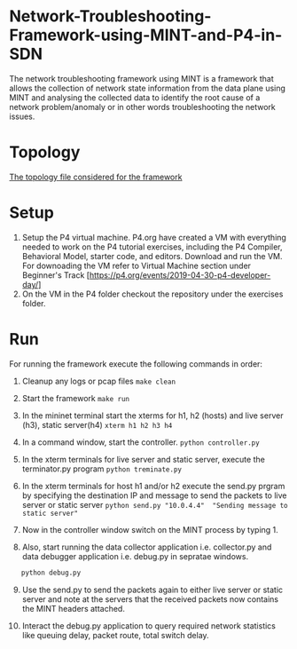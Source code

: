# Network-Troubleshooting-Framework-using-MINT-and-P4-in-SDN

The network troubleshooting framework using MINT is a framework that allows the collection of network state information from the data plane using MINT and analysing the collected data to identify the root cause of a network problem/anomaly or in other words troubleshooting the network issues.

# Topology
[The topology file considered for the framework](/topology.jpg?raw=true)

# Setup
1. Setup the P4 virtual machine. P4.org have created a VM with everything needed to work on the P4 tutorial exercises, including the P4 Compiler, Behavioral Model, starter code, and editors. Download and run the VM. For downoading the VM refer to Virtual Machine section under Beginner's Track [https://p4.org/events/2019-04-30-p4-developer-day/]
2. On the VM in the P4 folder checkout the repository under the exercises folder.

# Run
For running the framework execute the following commands in order:
1. Cleanup any logs or pcap files
```make clean```

2. Start the framework 
```make run```

3. In the mininet terminal start the xterms for h1, h2 (hosts) and live server (h3), static server(h4)
```xterm h1 h2 h3 h4```

4. In a command window, start the controller.
```python controller.py```

5. In the xterm terminals for live server and static server, execute the terminator.py program
```python treminate.py```

6. In the xterm terminals for host h1 and/or h2 execute the send.py prgram by specifying the destination IP and message to send the packets to live server or static server
```python send.py "10.0.4.4"  "Sending message to static server"```

7. Now in the controller window switch on the MINT process by typing 1.

8. Also, start running the data collector application i.e. collector.py and data debugger application i.e. debug.py in sepratae windows.
 ```python collector.py
    python debug.py
 ```
9. Use the send.py to send the packets again to either live server or static server and note at the servers that the received packets now contains the MINT headers attached.

10. Interact the debug.py application to query required network statistics like queuing delay, packet route, total switch delay.
